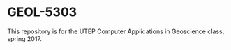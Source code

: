 # GEOL-5303
This repository is for the UTEP Computer Applications in Geoscience class, spring 2017.
